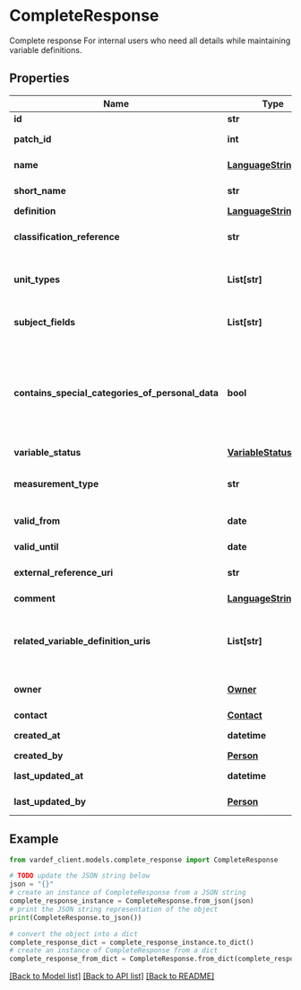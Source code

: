 # CompleteResponse

Complete response For internal users who need all details while maintaining variable definitions.

## Properties

Name | Type | Description | Notes
------------ | ------------- | ------------- | -------------
**id** | **str** | Unique identifier for the variable definition. | [optional]
**patch_id** | **int** | Integer identifying a patch of a variable definition. |
**name** | [**LanguageStringType**](LanguageStringType.md) | Name of the variable. Must be unique for a given Unit Type and Owner combination. |
**short_name** | **str** | Recommended short name. Must be unique within an organization. |
**definition** | [**LanguageStringType**](LanguageStringType.md) | Definition of the variable. |
**classification_reference** | **str** | ID of a classification or code list from Klass. The given classification defines all possible values for the defined variable. | [optional]
**unit_types** | **List[str]** | A list of one or more unit types, e.g. person, vehicle, household. Must be defined as codes from https://www.ssb.no/klass/klassifikasjoner/702. |
**subject_fields** | **List[str]** | A list of subject fields that the variable is used in. Must be defined as codes from https://www.ssb.no/klass/klassifikasjoner/618. |
**contains_special_categories_of_personal_data** | **bool** | True if variable instances contain particularly sensitive information. Applies even if the information or identifiers are pseudonymized. Information within the following categories are regarded as particularly sensitive: Ethnicity, Political alignment, Religion, Philosophical beliefs, Union membership, Genetics, Biometrics, Health, Sexual relations, Sexual orientation |
**variable_status** | [**VariableStatus**](VariableStatus.md) | Status of the life cycle of the variable | [optional]
**measurement_type** | **str** | Type of measurement for the variable, e.g. length, volume, currency. Must be defined as codes from https://www.ssb.no/klass/klassifikasjoner/303 | [optional]
**valid_from** | **date** | The variable definition is valid from this date inclusive |
**valid_until** | **date** | The variable definition is valid until this date inclusive | [optional]
**external_reference_uri** | **str** | A link (URI) to an external definition/documentation | [optional]
**comment** | [**LanguageStringType**](LanguageStringType.md) | Optional comment to explain the definition or communicate potential changes. | [optional]
**related_variable_definition_uris** | **List[str]** | Link(s) to related definitions of variables - a list of one or more definitions. For example for a variable after-tax income it could be relevant to link to definitions of income from work, property income etc. | [optional]
**owner** | [**Owner**](Owner.md) | Owner of the definition, i.e. responsible Dapla team (statistics team) and information about access management groups. |
**contact** | [**Contact**](Contact.md) | Contact details | [optional]
**created_at** | **datetime** | The timestamp at which this variable definition was first created. |
**created_by** | [**Person**](Person.md) | The user who created this variable definition. | [optional]
**last_updated_at** | **datetime** | The timestamp at which this variable definition was last modified. |
**last_updated_by** | [**Person**](Person.md) | The user who last modified this variable definition. | [optional]

## Example

```python
from vardef_client.models.complete_response import CompleteResponse

# TODO update the JSON string below
json = "{}"
# create an instance of CompleteResponse from a JSON string
complete_response_instance = CompleteResponse.from_json(json)
# print the JSON string representation of the object
print(CompleteResponse.to_json())

# convert the object into a dict
complete_response_dict = complete_response_instance.to_dict()
# create an instance of CompleteResponse from a dict
complete_response_from_dict = CompleteResponse.from_dict(complete_response_dict)
```
[[Back to Model list]](../README.md#documentation-for-models) [[Back to API list]](../README.md#documentation-for-api-endpoints) [[Back to README]](../README.md)


